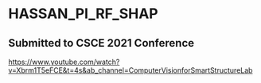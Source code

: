 # HASSAN_PI_RF_SHAP
## Submitted to CSCE 2021 Conference

https://www.youtube.com/watch?v=Xbrm1T5eFCE&t=4s&ab_channel=ComputerVisionforSmartStructureLab
